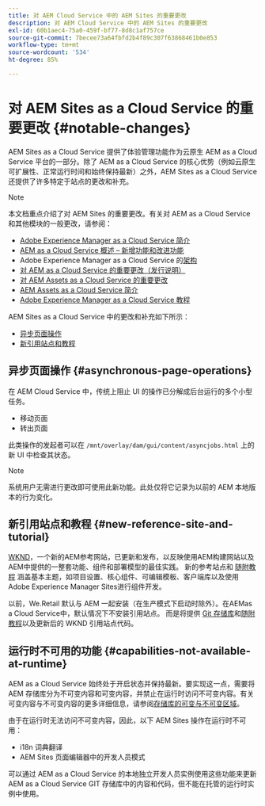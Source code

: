```yaml
---
title: 对 AEM Cloud Service 中的 AEM Sites 的重要更改
description: 对 AEM Cloud Service 中的 AEM Sites 的重要更改
exl-id: 60b1aec4-75a0-459f-bf77-8d8c1af757ce
source-git-commit: 7becee73a64fbfd2b4f89c307f63868461b0e853
workflow-type: tm+mt
source-wordcount: '534'
ht-degree: 85%

---
```



# 对 AEM Sites as a Cloud Service 的重要更改 {#notable-changes}

AEM Sites as a Cloud Service 提供了体验管理功能作为云原生 AEM as a Cloud Service 平台的一部分。除了 AEM as a Cloud Service 的核心优势（例如云原生可扩展性、正常运行时间和始终保持最新）之外，AEM Sites as a Cloud Service 还提供了许多特定于站点的更改和补充。

>[!NOTE]
>本文档重点介绍了对 AEM Sites 的重要更改。有关对 AEM as a Cloud Service 和其他模块的一般更改，请参阅：
>
>* [Adobe Experience Manager as a Cloud Service 简介](/help/overview/introduction.md)
>* [AEM as a Cloud Service 概述 – 新增功能和改进功能](/help/overview/what-is-new-and-different.md)
>* Adobe Experience Manager as a Cloud Service 的[架构](/help/overview/architecture.md)
>* [对 AEM as a Cloud Service 的重要更改（发行说明）](/help/release-notes/aem-cloud-changes.md)
>* [对 AEM Assets as a Cloud Service 的重要更改](/help/assets/assets-cloud-changes.md)
>* [AEM Assets as a Cloud Service 简介](/help/assets/overview.md)
>* [Adobe Experience Manager as a Cloud Service 教程](https://experienceleague.adobe.com/docs/experience-manager-learn/cloud-service/overview.html?lang=zh-Hans)


AEM Sites as a Cloud Service 中的更改和补充如下所示：

* [异步页面操作](#asynchronous-page-operations)
* [新引用站点和教程](#new-reference-site-and-tutorial)

## 异步页面操作 {#asynchronous-page-operations}

在 AEM Cloud Service 中，传统上阻止 UI 的操作已分解成后台运行的多个小型任务。

* 移动页面
* 转出页面

此类操作的发起者可以在 `/mnt/overlay/dam/gui/content/asyncjobs.html` 上的新 UI 中检查其状态。

>[!NOTE]
>
>系统用户无需进行更改即可使用此新功能。此处仅将它记录为以前的 AEM 本地版本的行为变化。

## 新引用站点和教程 {#new-reference-site-and-tutorial}

[WKND](https://wknd.site/)，一个新的AEM参考网站，已更新和发布，以反映使用AEM构建网站以及AEM中提供的一整套功能、组件和部署模型的最佳实践。 新的参考站点和 [随附教程](https://experienceleague.adobe.com/docs/experience-manager-learn/getting-started-wknd-tutorial-develop/overview.html?lang=zh-Hans) 涵盖基本主题，如项目设置、核心组件、可编辑模板、客户端库以及使用Adobe Experience Manager Sites进行组件开发。

以前，We.Retail 默认与 AEM 一起安装（在生产模式下启动时除外）。在AEMas a Cloud Service中，默认情况下不安装引用站点。 而是将提供 [Git 存储库](https://github.com/adobe/aem-guides-wknd/)和[随附教程](https://experienceleague.adobe.com/docs/experience-manager-learn/getting-started-wknd-tutorial-develop/overview.html?lang=zh-Hans)以及更新后的 WKND 引用站点代码。

## 运行时不可用的功能 {#capabilities-not-available-at-runtime}

AEM as a Cloud Service 始终处于开启状态并保持最新。要实现这一点，需要将 AEM 存储库分为不可变内容和可变内容，并禁止在运行时访问不可变内容。有关可变内容与不可变内容的更多详细信息，请参阅[存储库的可变与不可变区域](/help/implementing/developing/introduction/aem-project-content-package-structure.md#mutable-vs-immutable)。

由于在运行时无法访问不可变内容，因此，以下 AEM Sites 操作在运行时不可用：

* i18n 词典翻译
* AEM Sites 页面编辑器中的开发人员模式

可以通过 AEM as a Cloud Service 的本地独立开发人员实例使用这些功能来更新 AEM as a Cloud Service GIT 存储库中的内容和代码，但不能在托管的运行时实例中使用。
